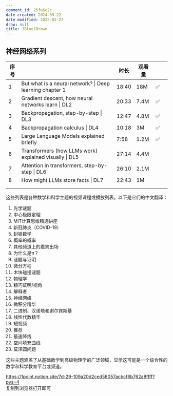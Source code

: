 ```yaml
---
comment_id: 25fe6c2c
date created: 2024-09-22
date modified: 2025-03-27
draw: null
title: 3Blue1Brown
---
```

## 神经网络系列

| 序号  |                                                          | 时长    | 观看量  |     |     |
| --- | -------------------------------------------------------- | ----- | ---- | --- | --- |
| 1   | But what is a neural network? \| Deep learning chapter 1 | 18:40 | 18M  | ✅   |     |
| 2   | Gradient descent, how neural networks learn \| DL2       | 20:33 | 7.4M | ✅   |     |
| 3   | Backpropagation, step-by-step \| DL3                     | 12:47 | 4.8M | ✅   |     |
| 4   | Backpropagation calculus \| DL4                          | 10:18 | 3M   | ✅   |     |
| 5   | Large Language Models explained briefly                  | 7:58  | 1.2M | ✅   |     |
| 6   | Transformers (how LLMs work) explained visually \| DL5   | 27:14 | 4.4M |     |     |
| 7   | Attention in transformers, step-by-step \| DL6           | 26:10 | 2.1M |     |     |
| 8   | How might LLMs store facts \| DL7                        | 22:43 | 1M   |     |     |
|     |                                                          |       |      |     |     |
|     |                                                          |       |      |     |     |  

这些列表是各种数学和科学主题的视频课程或播放列表。以下是它们的中文翻译：

1. 光学谜题
2. 中心极限定理
3. MIT计算思维精选讲座
4. 新冠肺炎（COVID-19）
5. 封锁数学
6. 概率的概率
7. 其他频道上的嘉宾出场
8. 为什么是π？
9. 谜题与证明
10. 微分方程
11. 木块碰撞谜题
12. 物理学
13. 精巧证明/视角
14. 解释者
15. 神经网络
16. 微积分精华
17. 二进制、汉诺塔和谢尔宾斯基
18. 线性代数精华
19. 短视频
20. 推荐
21. 最速降线
22. 空间填充曲线
23. 莫泽圆问题

这些主题涵盖了从基础数学到高级物理学的广泛领域，显示这可能是一个综合性的数学和科学教育平台或频道。

https://1point.notion.site/7d-29-109a20d2ced58057acbcf6b762a8ffff?pvs=4  
复制到浏览器打开即可
